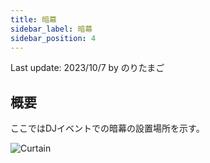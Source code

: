 ```yaml
---
title: 暗幕
sidebar_label: 暗幕 
sidebar_position: 4
---
```

Last update: 2023/10/7 by のりたまご 

## 概要 
ここではDJイベントでの暗幕の設置場所を示す。

![Curtain](https://media.discordapp.net/attachments/1113308387329978420/1160508248386977822/IMG_2781.jpg?ex=653e2507&is=652bb007&hm=5a1246e20b24df61297cd5dda3215a7a11f4d6527cd0a84b4bfdf11e054716ae&=&width=641&height=749)